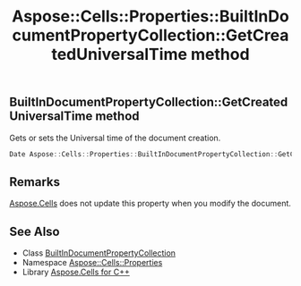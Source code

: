 ﻿---
title: Aspose::Cells::Properties::BuiltInDocumentPropertyCollection::GetCreatedUniversalTime method
linktitle: GetCreatedUniversalTime
second_title: Aspose.Cells for C++ API Reference
description: 'Aspose::Cells::Properties::BuiltInDocumentPropertyCollection::GetCreatedUniversalTime method. Gets or sets the Universal time of the document creation in C++.'
type: docs
weight: 2500
url: /cpp/aspose.cells.properties/builtindocumentpropertycollection/getcreateduniversaltime/
---
## BuiltInDocumentPropertyCollection::GetCreatedUniversalTime method


Gets or sets the Universal time of the document creation.

```cpp
Date Aspose::Cells::Properties::BuiltInDocumentPropertyCollection::GetCreatedUniversalTime()
```

## Remarks


[Aspose.Cells](../../../aspose.cells/) does not update this property when you modify the document.
## See Also

* Class [BuiltInDocumentPropertyCollection](../)
* Namespace [Aspose::Cells::Properties](../../)
* Library [Aspose.Cells for C++](../../../)
